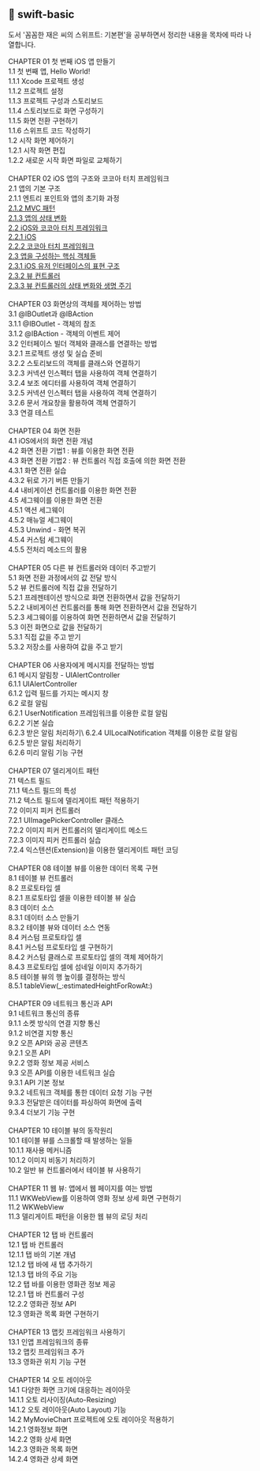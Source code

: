 ## 🚀 swift-basic
도서 '꼼꼼한 재은 씨의 스위프트: 기본편'을 공부하면서 정리한 내용을 목차에 따라 나열합니다.


CHAPTER 01 첫 번째 iOS 앱 만들기\
1.1 첫 번째 앱, Hello World!\
1.1.1 Xcode 프로젝트 생성\
1.1.2 프로젝트 설정\
1.1.3 프로젝트 구성과 스토리보드 \
1.1.4 스토리보드로 화면 구성하기 \
1.1.5 화면 전환 구현하기 \
1.1.6 스위프트 코드 작성하기 \
1.2 시작 화면 제어하기 \
1.2.1 시작 화면 편집 \
1.2.2 새로운 시작 화면 파일로 교체하기 \
\
CHAPTER 02 iOS 앱의 구조와 코코아 터치 프레임워크 \
2.1 앱의 기본 구조 \
2.1.1 엔트리 포인트와 앱의 초기화 과정 \
[2.1.2 MVC 패턴](https://velog.io/@sogih/2019-05-05-1705-작성됨-d0jvaoy08g) \
[2.1.3 앱의 상태 변화](https://velog.io/@sogih/2019-05-05-1705-작성됨-5zjvap6byy) \
[2.2 iOS와 코코아 터치 프레임워크 \
2.2.1 iOS \
2.2.2 코코아 터치 프레임워크](https://velog.io/@sogih/iOS와-코코아-터치-프레임워크-lsjvc0iqlj) \
[2.3 앱을 구성하는 핵심 객체들 \
2.3.1 iOS 유저 인터페이스의 표현 구조 \
2.3.2 뷰 컨트롤러 \
2.3.3 뷰 컨트롤러의 상태 변화와 생명 주기](https://velog.io/@sogih/2019-05-07-1105-작성됨-bajvd675wm) \
\
CHAPTER 03 화면상의 객체를 제어하는 방법 \
3.1 @IBOutlet과 @IBAction \
3.1.1 @IBOutlet - 객체의 참조 \
3.1.2 @IBAction - 객체의 이벤트 제어 \
3.2 인터페이스 빌더 객체와 클래스를 연결하는 방법 \
3.2.1 프로젝트 생성 및 실습 준비 \
3.2.2 스토리보드의 객체를 클래스와 연결하기 \
3.2.3 커넥션 인스펙터 탭을 사용하여 객체 연결하기 \
3.2.4 보조 에디터를 사용하여 객체 연결하기 \
3.2.5 커넥션 인스펙터 탭을 사용하여 객체 연결하기 \
3.2.6 문서 개요창을 활용하여 객체 연결하기 \
3.3 연결 테스트 \
\
CHAPTER 04 화면 전환 \
4.1 iOS에서의 화면 전환 개념 \
4.2 화면 전환 기법1 : 뷰를 이용한 화면 전환 \
4.3 화면 전환 기법2 : 뷰 컨트롤러 직접 호출에 의한 화면 전환 \
4.3.1 화면 전환 실습 \
4.3.2 뒤로 가기 버튼 만들기 \
4.4 내비게이션 컨트롤러를 이용한 화면 전환 \
4.5 세그웨이를 이용한 화면 전환 \
4.5.1 액션 세그웨이 \
4.5.2 매뉴얼 세그웨이 \
4.5.3 Unwind - 화면 복귀 \
4.5.4 커스텀 세그웨이 \
4.5.5 전처리 메소드의 활용 \
\
CHAPTER 05 다른 뷰 컨트롤러와 데이터 주고받기 \
5.1 화면 전환 과정에서의 값 전달 방식 \
5.2 뷰 컨트롤러에 직접 값을 전달하기 \
5.2.1 프레젠테이션 방식으로 화면 전환하면서 값을 전달하기 \
5.2.2 내비게이션 컨트롤러를 통해 화면 전환하면서 값을 전달하기 \
5.2.3 세그웨이를 이용하여 화면 전환하면서 값을 전달하기 \
5.3 이전 화면으로 값을 전달하기 \
5.3.1 직접 값을 주고 받기 \
5.3.2 저장소를 사용하여 값을 주고 받기 \
\
CHAPTER 06 사용자에게 메시지를 전달하는 방법 \
6.1 메시지 알림창 - UIAlertController \
6.1.1 UIAlertController \
6.1.2 입력 필드를 가지는 메시지 창 \
6.2 로컬 알림 \
6.2.1 UserNotification 프레임워크를 이용한 로컬 알림 \
6.2.2 기본 실습 \
6.2.3 받은 알림 처리하기\ 
6.2.4 UILocalNotification 객체를 이용한 로컬 알림 \
6.2.5 받은 알림 처리하기 \
6.2.6 미리 알림 기능 구현 \
\
CHAPTER 07 델리게이트 패턴 \
7.1 텍스트 필드 \
7.1.1 텍스트 필드의 특성 \
7.1.2 텍스트 필드에 델리게이트 패턴 적용하기 \
7.2 이미지 피커 컨트롤러 \
7.2.1 UIImagePickerController 클래스 \
7.2.2 이미지 피커 컨트롤러의 델리게이트 메소드 \
7.2.3 이미지 피커 컨트롤러 실습 \
7.2.4 익스텐션(Extension)을 이용한 델리게이트 패턴 코딩 \
\
CHAPTER 08 테이블 뷰를 이용한 데이터 목록 구현 \
8.1 테이블 뷰 컨트롤러 \
8.2 프로토타입 셀 \
8.2.1 프로토타입 셀을 이용한 테이블 뷰 실습 \
8.3 데이터 소스 \
8.3.1 데이터 소스 만들기 \
8.3.2 테이블 뷰와 데이터 소스 연동 \
8.4 커스텀 프로토타입 셀 \
8.4.1 커스텀 프로토타입 셀 구현하기 \
8.4.2 커스텀 클래스로 프로토타입 셀의 객체 제어하기 \
8.4.3 프로토타입 셀에 섬네일 이미지 추가하기 \
8.5 테이블 뷰의 행 높이를 결정하는 방식 \
8.5.1 tableView(_:estimatedHeightForRowAt:) \
\
CHAPTER 09 네트워크 통신과 API \
9.1 네트워크 통신의 종류 \
9.1.1 소켓 방식의 연결 지향 통신 \
9.1.2 비연결 지향 통신 \
9.2 오픈 API와 공공 콘텐츠 \
9.2.1 오픈 API \
9.2.2 영화 정보 제공 서비스 \
9.3 오픈 API를 이용한 네트워크 실습 \
9.3.1 API 기본 정보 \
9.3.2 네트워크 객체를 통한 데이터 요청 기능 구현 \
9.3.3 전달받은 데이터를 파싱하여 화면에 출력 \
9.3.4 더보기 기능 구현 \
\
CHAPTER 10 테이블 뷰의 동작원리 \
10.1 테이블 뷰를 스크롤할 때 발생하는 일들 \
10.1.1 재사용 메커니즘 \
10.1.2 이미지 비동기 처리하기 \
10.2 일반 뷰 컨트롤러에서 테이블 뷰 사용하기 \
\
CHAPTER 11 웹 뷰: 앱에서 웹 페이지를 여는 방법 \
11.1 WKWebView를 이용하여 영화 정보 상세 화면 구현하기 \
11.2 WKWebView \
11.3 델리게이트 패턴을 이용한 웹 뷰의 로딩 처리 \
\
CHAPTER 12 탭 바 컨트롤러 \
12.1 탭 바 컨트롤러 \
12.1.1 탭 바의 기본 개념 \
12.1.2 탭 바에 새 탭 추가하기 \
12.1.3 탭 바의 주요 기능 \
12.2 탭 바를 이용한 영화관 정보 제공 \
12.2.1 탭 바 컨트롤러 구성 \
12.2.2 영화관 정보 API \
12.3 영화관 목록 화면 구현하기 \
\
CHAPTER 13 맵킷 프레임워크 사용하기 \
13.1 인앱 프레임워크의 종류 \
13.2 맵킷 프레임워크 추가 \
13.3 영화관 위치 기능 구현 \
\
CHAPTER 14 오토 레이아웃 \
14.1 다양한 화면 크기에 대응하는 레이아웃 \
14.1.1 오토 리사이징(Auto-Resizing) \
14.1.2 오토 레이아웃(Auto Layout) 기능 \
14.2 MyMovieChart 프로젝트에 오토 레이아웃 적용하기 \
14.2.1 영화정보 화면 \
14.2.2 영화 상세 화면 \
14.2.3 영화관 목록 화면 \
14.2.4 영화관 상세 화면
